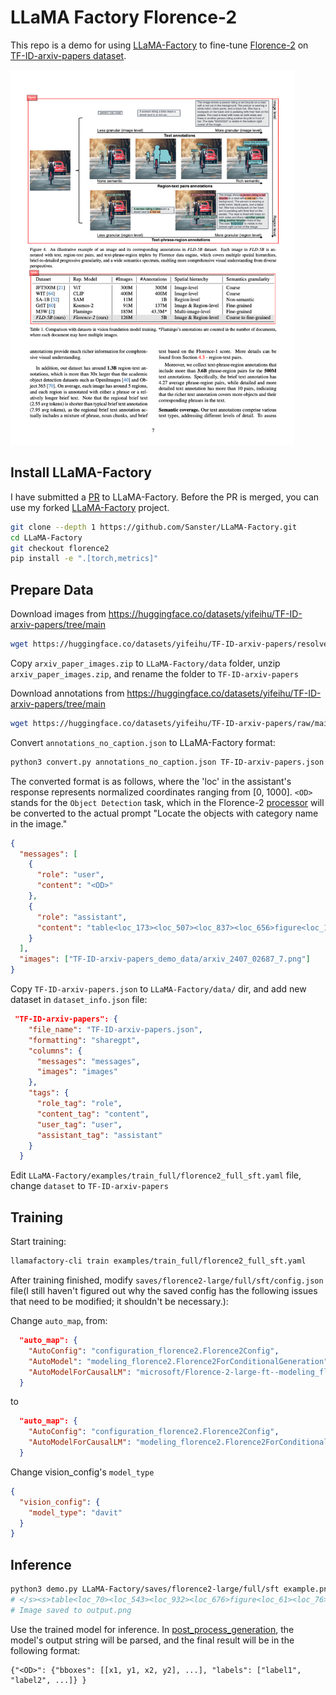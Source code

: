 # LLaMA Factory Florence-2

This repo is a demo for using [LLaMA-Factory](https://github.com/hiyouga/LLaMA-Factory) to fine-tune [Florence-2](https://huggingface.co/microsoft/Florence-2-large) on [TF-ID-arxiv-papers dataset](https://huggingface.co/datasets/yifeihu/TF-ID-arxiv-papers).

<img src="./example_result.png" alt="example result" height="600px">

## Install LLaMA-Factory

I have submitted a [PR](https://github.com/hiyouga/LLaMA-Factory/pull/5424) to LLaMA-Factory. Before the PR is merged, you can use my forked [LLaMA-Factory](https://github.com/Sanster/LLaMA-Factory/tree/florence2) project.

```bash
git clone --depth 1 https://github.com/Sanster/LLaMA-Factory.git
cd LLaMA-Factory
git checkout florence2
pip install -e ".[torch,metrics]"
```

## Prepare Data

Download images from https://huggingface.co/datasets/yifeihu/TF-ID-arxiv-papers/tree/main

```bash
wget https://huggingface.co/datasets/yifeihu/TF-ID-arxiv-papers/resolve/main/arxiv_paper_images.zip
```

Copy `arxiv_paper_images.zip` to `LLaMA-Factory/data` folder, unzip `arxiv_paper_images.zip`, and rename the folder to `TF-ID-arxiv-papers`

Download annotations from https://huggingface.co/datasets/yifeihu/TF-ID-arxiv-papers/tree/main

```bash
wget https://huggingface.co/datasets/yifeihu/TF-ID-arxiv-papers/raw/main/annotations_no_caption.json
```

Convert `annotations_no_caption.json` to LLaMA-Factory format:

```bash
python3 convert.py annotations_no_caption.json TF-ID-arxiv-papers.json
```

The converted format is as follows, where the 'loc' in the assistant's response represents normalized coordinates ranging from [0, 1000]. `<OD>` stands for the `Object Detection` task, which in the Florence-2 [processor](https://huggingface.co/microsoft/Florence-2-large/blob/39ddb416a9819d9fa1bacad7b7899099ae4b0a59/processing_florence2.py#L118) will be converted to the actual prompt "Locate the objects with category name in the image."

```json
{
  "messages": [
    {
      "role": "user",
      "content": "<OD>"
    },
    {
      "role": "assistant",
      "content": "table<loc_173><loc_507><loc_837><loc_656>figure<loc_170><loc_80><loc_827><loc_403>"
    }
  ],
  "images": ["TF-ID-arxiv-papers_demo_data/arxiv_2407_02687_7.png"]
}
```

Copy `TF-ID-arxiv-papers.json` to `LLaMA-Factory/data/` dir, and add new dataset in `dataset_info.json` file:

```json
 "TF-ID-arxiv-papers": {
    "file_name": "TF-ID-arxiv-papers.json",
    "formatting": "sharegpt",
    "columns": {
      "messages": "messages",
      "images": "images"
    },
    "tags": {
      "role_tag": "role",
      "content_tag": "content",
      "user_tag": "user",
      "assistant_tag": "assistant"
    }
  }
```

Edit `LLaMA-Factory/examples/train_full/florence2_full_sft.yaml` file, change `dataset` to `TF-ID-arxiv-papers`

## Training

Start training:

```bash
llamafactory-cli train examples/train_full/florence2_full_sft.yaml
```

After training finished, modify `saves/florence2-large/full/sft/config.json` file(I still haven't figured out why the saved config has the following issues that need to be modified; it shouldn't be necessary.):

Change `auto_map`, from:

```json
  "auto_map": {
    "AutoConfig": "configuration_florence2.Florence2Config",
    "AutoModel": "modeling_florence2.Florence2ForConditionalGeneration",
    "AutoModelForCausalLM": "microsoft/Florence-2-large-ft--modeling_florence2.Florence2ForConditionalGeneration"
  }
```

to

```json
  "auto_map": {
    "AutoConfig": "configuration_florence2.Florence2Config",
    "AutoModelForCausalLM": "modeling_florence2.Florence2ForConditionalGeneration"
  }
```

Change vision_config's `model_type`

```json
{
  "vision_config": {
    "model_type": "davit"
  }
}
```

## Inference

```bash
python3 demo.py LLaMA-Factory/saves/florence2-large/full/sft example.png
# </s><s>table<loc_70><loc_543><loc_932><loc_676>figure<loc_61><loc_76><loc_942><loc_462></s>
# Image saved to output.png
```

Use the trained model for inference. In [post_process_generation](https://huggingface.co/microsoft/Florence-2-large/blob/39ddb416a9819d9fa1bacad7b7899099ae4b0a59/processing_florence2.py#L307), the
model's output string will be parsed, and the final result will be in the following format:

```
{"<OD>": {"bboxes": [[x1, y1, x2, y2], ...], "labels": ["label1", "label2", ...]} }
```
